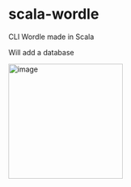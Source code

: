 # scala-wordle
CLI Wordle made in Scala

Will add a database

<img width="226" alt="image" src="https://github.com/Chichigami/scala-wordle/assets/47513960/70fffd1a-76f4-416a-bafa-46c60fe7a773">
